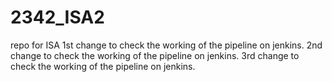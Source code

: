 # 2342_ISA2
repo for ISA
1st change to check the working of the pipeline on jenkins. 
2nd change to check the working of the pipeline on jenkins.
3rd change to check the working of the pipeline on jenkins.
